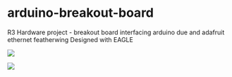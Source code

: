# arduino-breakout-board
R3 Hardware project - breakout board interfacing arduino due and adafruit ethernet featherwing 
Designed with EAGLE


![](https://cdn.discordapp.com/attachments/859540431472558080/891143686346395659/unknown.png)

![](https://cdn.discordapp.com/attachments/859540431472558080/891143829284065330/unknown.png)




